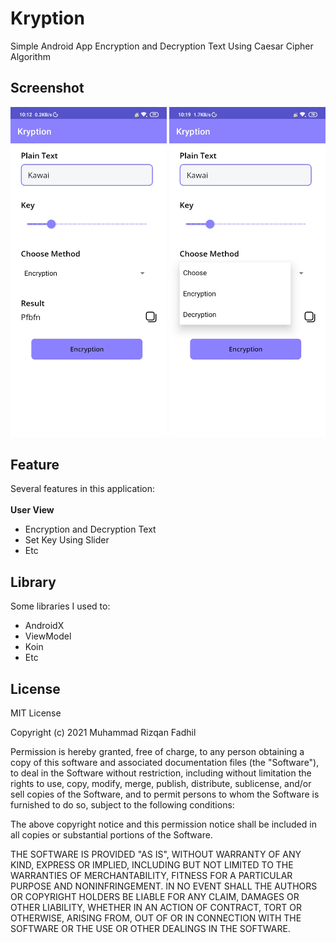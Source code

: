 # Kryption

Simple Android App Encryption and Decryption Text Using Caesar Cipher Algorithm

## Screenshot
  <img src="/screenshot/preview1.jpg"
        alt="Preview 1"     
        width="250" />
  <img src="/screenshot/preview2.jpg"
        alt="Preview 2"     
        width="250" />
        
## Feature
Several features in this application: <br><br>
<b>User View</b>
- Encryption and Decryption Text 
- Set Key Using Slider
- Etc

## Library
Some libraries I used to:
- AndroidX
- ViewModel
- Koin
- Etc

## License
MIT License

Copyright (c) 2021 Muhammad Rizqan Fadhil

Permission is hereby granted, free of charge, to any person obtaining a copy
of this software and associated documentation files (the "Software"), to deal
in the Software without restriction, including without limitation the rights
to use, copy, modify, merge, publish, distribute, sublicense, and/or sell
copies of the Software, and to permit persons to whom the Software is
furnished to do so, subject to the following conditions:

The above copyright notice and this permission notice shall be included in all
copies or substantial portions of the Software.

THE SOFTWARE IS PROVIDED "AS IS", WITHOUT WARRANTY OF ANY KIND, EXPRESS OR
IMPLIED, INCLUDING BUT NOT LIMITED TO THE WARRANTIES OF MERCHANTABILITY,
FITNESS FOR A PARTICULAR PURPOSE AND NONINFRINGEMENT. IN NO EVENT SHALL THE
AUTHORS OR COPYRIGHT HOLDERS BE LIABLE FOR ANY CLAIM, DAMAGES OR OTHER
LIABILITY, WHETHER IN AN ACTION OF CONTRACT, TORT OR OTHERWISE, ARISING FROM,
OUT OF OR IN CONNECTION WITH THE SOFTWARE OR THE USE OR OTHER DEALINGS IN THE
SOFTWARE.
